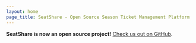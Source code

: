 ```yaml
---
layout: home
page_title: SeatShare - Open Source Season Ticket Management Platform
---
```


<div class="alert alert-info">
  <i class="fa fa-bullhorn"></i> <strong>SeatShare is now an open source project!</strong> <a href="https://github.com/seatshare">Check us out on GitHub</a>.
</div>
